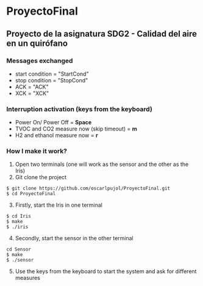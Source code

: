 # ProyectoFinal
## Proyecto de la asignatura SDG2 - Calidad del aire en un quirófano

### Messages exchanged
- start condition = "StartCond"
- stop condition = "StopCond"
- ACK = "ACK"
- XCK = "XCK"

### Interruption activation (keys from the keyboard)
- Power On/ Power Off = **Space**
- TVOC and CO2 measure now (skip timeout) = **m**
- H2 and ethanol measure now = **r**

### How I make it work?

1. Open two terminals (one will work as the sensor and the other as the Iris)
2. Git clone the project
```
$ git clone https://github.com/oscarlpujol/ProyectoFinal.git
$ cd ProyectoFinal
```
3. Firstly, start the Iris in one terminal
```
$ cd Iris
$ make
$ ./iris
```
4. Secondly, start the sensor in the other terminal
```
cd Sensor
$ make
$ ./sensor
```
5. Use the keys from the keyboard to start the system and ask for different measures
